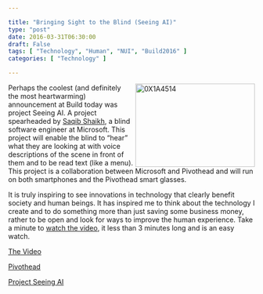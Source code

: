 ```yaml
---

title: "Bringing Sight to the Blind (Seeing AI)"
type: "post"
date: 2016-03-31T06:30:00
draft: False
tags: [ "Technology", "Human", "NUI", "Build2016" ]
categories: [ "Technology" ]

---
```


<div style="float: right; margin-left: 5px"><a href="/img/posts/0X1A4514.png"><img title="0X1A4514" style="border-left-width: 0px; border-right-width: 0px; background-image: none; border-bottom-width: 0px; padding-top: 0px; padding-left: 0px; display: inline; padding-right: 0px; border-top-width: 0px" border="0" alt="0X1A4514" src="/img/posts/0X1A4514_thumb.png" width="244" height="170" /></a></div>  <p>Perhaps the coolest (and definitely the most heartwarming) announcement at Build today was project Seeing AI. A project spearheaded by <a href="https://twitter.com/saqibs" target="_blank">Saqib Shaikh</a>, a blind software engineer at Microsoft. This project will enable the blind to “hear” what they are looking at with voice descriptions of the scene in front of them and to be read text (like a menu). This project is a collaboration between Microsoft and Pivothead and will run on both smartphones and the Pivothead smart glasses. </p>  <p>It is truly inspiring to see innovations in technology that clearly benefit society and human beings. It has inspired me to think about the technology I create and to do something more than just saving some business money, rather to be open and look for ways to improve the human experience. Take a minute to <a href="https://youtu.be/R2mC-NUAmMk" target="_blank">watch the video</a>, it less than 3 minutes long and is an easy watch. </p>  <p><a href="https://youtu.be/R2mC-NUAmMk" target="_blank">The Video</a></p>  <p><a href="http://www.pivothead.com/build/" target="_blank">Pivothead</a></p>  <p><a href="http://blogs.microsoft.com/next/2016/03/30/decades-of-computer-vision-research-one-swiss-army-knife/#sm.0000czg1xmn3xeu210mrklfl6l615" target="_blank">Project Seeing AI</a></p>  <div style="clear: both"></div>
